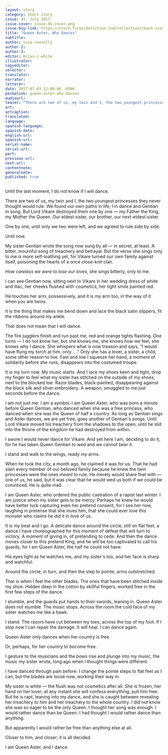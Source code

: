 ```yaml
---
layout: story
category: short story
issue: 45, July 2017
issue-cover: issue-45-cover.png
issue-buy-link: https://store.firesidefiction.com/collections/back-issues/products/fireside-magazine-issue-45
title: "Queen Aster, Who Dances"
subtitle:
author: tina-connolly
author-2:
author-3:
editor: brian-j-white
illustrator:
copyeditor:
selector:
translator:
narrator:
letterer:
date: 2017-07-03 12:00:00 -0500
permalink: queen-aster-who-dances
audiourl:
teaser: "There are two of us, my twin and I, the two youngest princesses they never thought would rule. We found our own paths in life, I in dance and Gentian in song."
art:
artcaption:
translated:
language:
spanish-language:
spanish-date:
english-url:
spanish-url:
serial-name:
serial-url:
part:
previous-url:
next-url:
contentnote:
generalnote:
published: true
---
```


Until the last moment, I do not know if I will dance.

There are two of us, my twin and I, the two youngest princesses they never thought would rule. We found our own paths in life, I in dance and Gentian in song. But Lord Vikare destroyed them one by one  —  my Father the King, my Mother the Queen. Our eldest sister, our brother, our next-eldest sister.

One by one, until only we two were left, and we agreed to rule side by side.

Until now.

My sister Gentian wrote the song now sung by all  —  in secret, at least. A bitter, mournful song of treachery and betrayal. But the verse she sings only to me is more self-loathing yet, for Vikare turned our own family against itself, poisoning the hearts of a once close-knit clan.

_How careless we were to lose our loves_, she sings bitterly, only to me.

I can see Gentian now, sitting next to Vikare in her wedding dress of white and lilac, her cheeks flushed with cosmetics, her tight smile painted red.  

He touches her arm, possessively, and it is my arm too, in the way of it when you are twins.

It is the thing that makes me bend down and lace the black satin slippers, fit the ribbons around my ankle.

That does not mean that I will dance.

The fire jugglers finish and run past me, red and orange tights flashing. One turns — I do not know her, but she knows me, she knows how we feel, she knows why I dance. She whispers what is now treason and says, “I would have flung my torch at him, only. . .”  Only she has a lover, a sister, a child, some other reason to live. Fast and low I squeeze her hand, a moment of solidarity before she runs, disappears into the costumed troupe.

It is my turn now. My music starts. And I lace my shoes keen and tight, drop my finger to feel what my sister has stitched on the outside of my shoes, next to the blocked toe.  Razor blades, black-painted, disappearing against the black silk and silver embroidery. A weapon, smuggled to me just seconds before the dance.

I am not just me. I am a symbol. I am Queen Aster, who was born a minute before  Queen Gentian, who danced when she was a free princess, who danced when she was the Queen of half a country. As long as Gentian sings and Aster dances, we are yet free, goes another of Gentian's songs. Until Lord Vikare moved his treachery from the shadows to the open, until he slid into the throne of the kingdom he had destroyed from within.

I swore I would never dance for Vikare. And yet here I am, deciding to do it, for he has taken Queen Gentian to wed and we cannot bear it.

I stand and walk to the wings, ready my arms.

When he took the city, a month ago, he claimed it was for us. That he had slain every member of our beloved family because he knew the twin princesses were the ones _meant_ to rule. He merely would share that with — one of us, he said, but it was clear that he would wed us both if we could be convinced. He is quite mad.

I am Queen Aster, who ordered the public castration of a rapist last winter. I am justice when my sister gets to be mercy. Perhaps he knew he would have better luck capturing even her pretend consent, for I see her now, laughing in pretense that she loves him, that she could ever love this monster who claims he did it in love of us.

It is my beat and I go. A delicate dance around the circle, still on flat feet, a dance I have choreographed for this moment of defeat that will turn to victory. A moment of giving in, of pretending to cede. And then the dance moves closer to this pretend King, and he will be too captivated to call his guards, for I am Queen Aster, the half he could not have.

His eyes light as he watches me, and my sister's too, and her face is sharp and watchful.

Around the circle, in turn, and then the step to pointe, arms outstretched.

That is when I feel the other blades. The ones that have been stitched _inside_ my shoe. Hidden deep in the cotton by skillful fingers, worked free in the first few steps of the dance.

I stumble, and the guards put hands to their swords, leaning in. Queen Aster does not stumble. The music stops. Across the room the cold face of my sister watches me like a hawk.

I stand. The razors have cut between my toes, across the top of my foot. If I stop now I can repair the damage. It will heal. I can dance again.

Queen Aster only dances when her country is free.  

 Or, perhaps, for her country to _become_ free.

I gesture to the musicians and the bows rise and plunge into my music, the music my sister wrote, long ago when I thought things were different.

I have danced through pain before. I change the pointe steps to flat feet as I can, but the blades are loose now, working their way in.

My sister is white — the flush was not cosmetics after all. She is frozen, her hand on her lover; at any instant she will confess everything, pull him free. But he is rapt, leaning into my dance, and she is caught between revealing her treachery to him and her treachery to the whole country. I did not know she was so eager to be the only Queen. I thought her song was enough. I would rather dance than be Queen. I had thought I would rather dance than anything.

But apparently I would rather be free than anything else at all.

Closer to him, and closer; it is all decided.

I am Queen Aster, and I dance.
